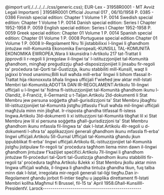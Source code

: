 @import url(./../../../../css/generic.css); 
EUR-Lex - 31958R0001 - MT
Avviż Legali Importanti
|
31958R0001
Official Journal 017 , 06/10/1958 P. 0385 - 0386 Finnish special edition: Chapter 1 Volume 1 P. 0014 Swedish special edition: Chapter 1 Volume 1 P. 0014 Danish special edition: Series I Chapter 1952-1958 P. 0059 English special edition: Series I Chapter 1952-1958 P. 0059 Greek special edition: Chapter 01 Volume 1 P. 0014 Spanish special edition: Chapter 01 Volume 1 P. 0008 Portuguese special edition Chapter 01 Volume 1 P. 0008 
		Ir-Regolament Nru 1li jistabbilixxi l-lingwi li għandhom jintużaw mill-Komunità Ekonomika EwropeaIL-KUNSILL TAL-KOMUNITÀ EKONOMIKA EWROPEA,Wara li kkunsidra l-Artikolu 217 tat-Trattat li jipprovdi li r-regoli li jirregolaw il-lingwi ta' l-istituzzjonijiet tal-Komunità għandhom, mingħajr preġudizzju għad-disposizzjonijiet li jinsabu fir-regoli ta' proċedura tal-Qorti tal-Ġustizzja, ikunu stabbiliti mill-Kunsill, waqt li jaġixxi b'mod unanimu;Billi kull waħda mill-erba' lingwi li bihom tfassal it-Trattat hija rikonoxxuta bħala lingwa uffiċjali f'wieħed jew aktar mill-Istati Membri tal-Komunità;ADOTTA DAN IR-REGOLAMENT:Artikolu 1Il-lingwi uffiċjali u l-lingwi ta' ħidma fl-istituzzjonijiet tal-Komunità għandhom ikunu l-Olandiż, il-Franċiż, il-Ġermaniż u t-Taljan.Artikolu 2Id-dokumenti li Stat Membru jew persuna soġġetta għall-ġurisdizzjoni ta' Stat Membru jibagħtu lill-istituzzjonijiet tal-Komunità jistgħu jitfasslu f'kull waħda mil-lingwi uffiċjali magħżula minn min jibgħat. Ir-risposta għandha titfassal fl-istess lingwa.Artikolu 3Id-dokumenti li xi istituzzjoni tal-Komunità tibgħat lil xi Stat Membru jew lil xi persuna soġġetta għall-ġurisdizzjoni ta' Stat Membru għandhom ikunu mfassla fil-lingwa ta' dak l-Istat.Artikolu 4Ir-regoli u d-dokumenti l-oħra ta' applikazzjoni ġenerali għandhom ikunu mfassla fl-erba' lingwi uffiċjali.Artikolu 5Il-Ġurnal Uffiċjali tal-Komunità għandu jkun ippubblikat fl-erba' lingwi uffiċjali.Artikolu 6L-istituzzjonijiet tal-Komunità jistgħu jistipulaw fir-regoli ta' proċedura tagħhom liema minn dawn il-lingwi għandhom jintużaw f'każijiet speċifiċi.Artikolu 7Il-lingwi li għandhom jintużaw fil-proċeduri tal-Qorti tal-Ġustizzja għandhom ikunu stabbiliti fir-regoli ta' proċedura tagħha.Artikolu 8Jekk xi Stat Membru jkollu aktar minn lingwa uffiċjali waħda, il-lingwa li għandha tintuża għandha tkun, fuq talba minn dak l-Istat, irregolata mir-regoli ġenerali tal-liġi tiegħu.Dan ir-Regolament għandu jorbot fl-intier tiegħu u japplika direttament fl-Istati Membri kollha.Magħmul fi Brussel, fil-15 ta' April 1958.Għall-KunsillIl-PresidentV. Larock--------------------------------------------------